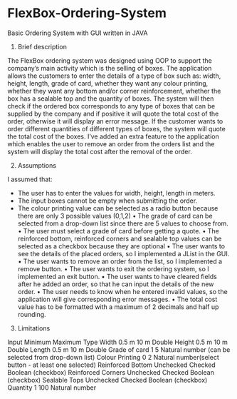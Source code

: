 FlexBox-Ordering-System
=======================

Basic Ordering System with GUI written in JAVA

1. Brief description

The FlexBox ordering system was designed using OOP to support the company’s main activity which is the selling of boxes. The application allows the customers to enter the details of a type of box such as: width, height, length, grade of card, whether they want any colour printing, whether they want any bottom and/or corner reinforcement, whether the box has a sealable top and the quantity of boxes. The system will then check if the ordered box corresponds to any type of boxes that can be supplied by the company and if positive it will quote the total cost of the order, otherwise it will display an error message. If the customer wants to order different quantities of different types of boxes, the system will quote the total cost of the boxes. I’ve added an extra feature to the application which enables the user to remove an order from the orders list and the system will display the total cost after the removal of the order.

2. Assumptions

I assumed that:
* The user has to enter the values for width, height, length in meters.
* The input boxes cannot be empty when submitting the order.
* The colour printing value can be selected as a radio button because there are only 3 possible values (0,1,2)
•	The grade of card can be selected from a drop-down list since there are 5 values to choose from.
•	The user must select a grade of card before getting a quote.
•	The reinforced bottom, reinforced corners and sealable top values can be selected as a checkbox because they are optional
•	The user wants to see the details of the placed orders, so I implemented a JList in the GUI.
•	The user wants to remove an order from the list, so I implemented a remove button.
•	The user wants to exit the ordering system, so I implemented an exit button.
•	The user wants to have cleared fields after he added an order, so that he can input the details of the new order.
•	The user needs to know when he entered invalid values, so the application will give corresponding error messages. 
•	The total cost value has to be formatted with a maximum of 2 decimals and half up rounding.

3.	Limitations

Input	Minimum	Maximum	Type
Width	0.5 m	10 m	Double
Height	0.5 m	10 m	Double
Length	0.5 m	10 m	Double
Grade of card	1	5	Natural number (can be selected from drop-down list)
Colour Printing	0	2	Natural number(select button - at least one selected)
Reinforced Bottom	Unchecked	Checked	Boolean (checkbox)
Reinforced Corners	Unchecked	Checked	Boolean (checkbox)
Sealable Tops	Unchecked	Checked	Boolean (checkbox)
Quantity	1	100	Natural number
